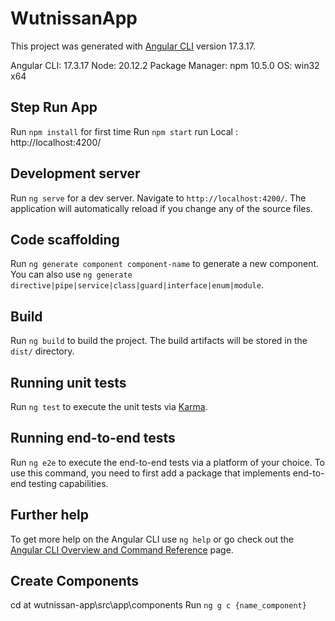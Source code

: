 # WutnissanApp

This project was generated with [Angular CLI](https://github.com/angular/angular-cli) version 17.3.17.

Angular CLI: 17.3.17
Node: 20.12.2
Package Manager: npm 10.5.0
OS: win32 x64

## Step Run App

Run `npm install` for first time
Run `npm start` run Local : http://localhost:4200/

## Development server

Run `ng serve` for a dev server. Navigate to `http://localhost:4200/`. The application will automatically reload if you change any of the source files.

## Code scaffolding

Run `ng generate component component-name` to generate a new component. You can also use `ng generate directive|pipe|service|class|guard|interface|enum|module`.

## Build

Run `ng build` to build the project. The build artifacts will be stored in the `dist/` directory.

## Running unit tests

Run `ng test` to execute the unit tests via [Karma](https://karma-runner.github.io).

## Running end-to-end tests

Run `ng e2e` to execute the end-to-end tests via a platform of your choice. To use this command, you need to first add a package that implements end-to-end testing capabilities.

## Further help

To get more help on the Angular CLI use `ng help` or go check out the [Angular CLI Overview and Command Reference](https://angular.io/cli) page.

## Create Components

cd at wutnissan-app\src\app\components
Run `ng g c {name_component}`
